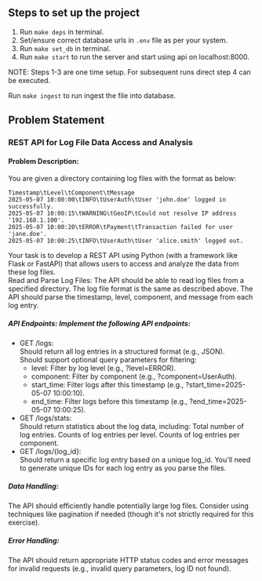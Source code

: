 ## Steps to set up the project

1. Run `make deps` in terminal.
2. Set/ensure correct database urls in `.env` file as per your system.
3. Run `make set_db` in terminal.
4. Run `make start` to run the server and start using api on localhost:8000.

NOTE: Steps 1-3 are one time setup. For subsequent runs direct step 4 can be executed.

Run `make ingest` to run ingest the file into database.

## Problem Statement

### REST API for Log File Data Access and Analysis

#### Problem Description:
You are given a directory containing log files with the format as below:
```
Timestamp\tLevel\tComponent\tMessage
2025-05-07 10:00:00\tINFO\tUserAuth\tUser 'john.doe' logged in successfully.
2025-05-07 10:00:15\tWARNING\tGeoIP\tCould not resolve IP address '192.168.1.100'.
2025-05-07 10:00:20\tERROR\tPayment\tTransaction failed for user 'jane.doe'.
2025-05-07 10:00:25\tINFO\tUserAuth\tUser 'alice.smith' logged out.
```
Your task is to develop a REST API using Python (with a framework like Flask or FastAPI) that allows users to access and analyze the data from these log files.\
Read and Parse Log Files: The API should be able to read log files from a specified directory. The log file format is the same as described above. The API should parse the timestamp, level, component, and message from each log entry.
##### API Endpoints: Implement the following API endpoints:

- GET /logs:\
Should return all log entries in a structured format (e.g., JSON).\
Should support optional query parameters for filtering:
    - level: Filter by log level (e.g., ?level=ERROR).
    - component: Filter by component (e.g., ?component=UserAuth).
    - start_time: Filter logs after this timestamp (e.g., ?start_time=2025-05-07 10:00:10).
    - end_time: Filter logs before this timestamp (e.g., ?end_time=2025-05-07 10:00:25).
- GET /logs/stats:\
Should return statistics about the log data, including:
Total number of log entries.
Counts of log entries per level.
Counts of log entries per component.
- GET /logs/{log_id}:\
Should return a specific log entry based on a unique log_id. You'll need to generate unique IDs for each log entry as you parse the files.

##### Data Handling:
The API should efficiently handle potentially large log files. Consider using techniques like pagination if needed (though it's not strictly required for this exercise).
##### Error Handling:
The API should return appropriate HTTP status codes and error messages for invalid requests (e.g., invalid query parameters, log ID not found).